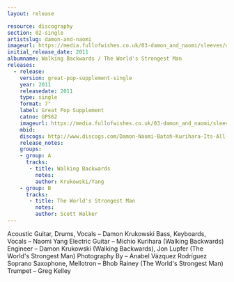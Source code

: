 ```yaml
---
layout: release

resource: discography
section: 02-single
artistslug: damon-and-naomi
imageurl: https://media.fullofwishes.co.uk/03-damon_and_naomi/sleeves/dan_walking-backwards_f_001.jpg
initial_release_date: 2011
albumname: Walking Backwards / The World's Strongest Man
releases:
  - release:
    version: great-pop-supplement-single
    year: 2011
    releasedate: 2011
    type: single
    format: 7"
    label: Great Pop Supplement
    catno: GPS62
    imageurl: https://media.fullofwishes.co.uk/03-damon_and_naomi/sleeves/dan_walking-backwards_f_001.jpg
    mbid:
    discogs: http://www.discogs.com/Damon-Naomi-Batoh-Kurihara-Its-All-Over-Now-Baby-Blue-Yoo-Doo-Right/master/434581
    release_notes:
    groups:
    - group: A
      tracks:
       - title: Walking Backwards
         notes:
         author: Krukowski/Yang
    - group: B
      tracks:
       - title: The World's Strongest Man
         notes:
         author: Scott Walker
---
```

Acoustic Guitar, Drums, Vocals – Damon Krukowski
Bass, Keyboards, Vocals – Naomi Yang
Electric Guitar – Michio Kurihara (Walking Backwards)
Engineer – Damon Krukowski (Walking Backwards), Jon Lupfer (The World's Strongest Man)
Photography By – Anabel Vázquez Rodríguez
Soprano Saxophone, Mellotron – Bhob Rainey (The World's Strongest Man)
Trumpet – Greg Kelley
